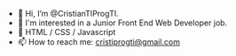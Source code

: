 - 👋 Hi, I’m @CristianTIProgTI.
- 👀 I'm interested in a Junior Front End Web Developer job.
- 🌱 HTML / CSS / Javascript
- 📫 How to reach me: cristiprogti@gmail.com
  
<!---
CristianTIProgTI/CristianTIProgTI is a ✨ special ✨ repository because its `README.md` (this file) appears on your GitHub profile.
You can click the Preview link to take a look at your changes.
--->
